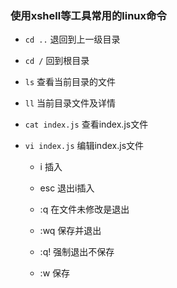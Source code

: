 ### 使用xshell等工具常用的linux命令

* `cd ..` 退回到上一级目录

* `cd /` 回到根目录

* `ls` 查看当前目录的文件

* `ll` 当前目录文件及详情

* `cat index.js` 查看index.js文件

* `vi index.js` 编辑index.js文件

	- i 插入

	- esc 退出i插入

	- :q 在文件未修改是退出

	- :wq 保存并退出

	- :q! 强制退出不保存

	- :w 保存